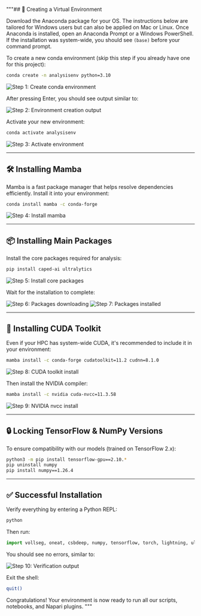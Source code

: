 """## 🐍 Creating a Virtual Environment

Download the Anaconda package for your OS. The instructions below are tailored for Windows users but can also be applied on Mac or Linux. Once Anaconda is installed, open an Anaconda Prompt or a Windows PowerShell. If the installation was system-wide, you should see `(base)` before your command prompt.

To create a new conda environment (skip this step if you already have one for this project):

```bash
conda create -n analysisenv python=3.10
```

![Step 1: Create conda environment](demoimages/1_conda_install.png)

After pressing Enter, you should see output similar to:

![Step 2: Environment creation output](demoimages/2_conda_install.png)

Activate your new environment:

```bash
conda activate analysisenv
```

![Step 3: Activate environment](demoimages/3_conda_install.png)

---

## 🛠️ Installing Mamba

Mamba is a fast package manager that helps resolve dependencies efficiently. Install it into your environment:

```bash
conda install mamba -c conda-forge
```

![Step 4: Install mamba](demoimages/4_conda_install.png)

---

## 📦 Installing Main Packages

Install the core packages required for analysis:

```bash
pip install caped-ai ultralytics
```

![Step 5: Install core packages](demoimages/5_conda_install.png)

Wait for the installation to complete:

![Step 6: Packages downloading](demoimages/6_conda_install.png)
![Step 7: Packages installed](demoimages/7_conda_install.png)

---

## 🚀 Installing CUDA Toolkit

Even if your HPC has system-wide CUDA, it's recommended to include it in your environment:

```bash
mamba install -c conda-forge cudatoolkit=11.2 cudnn=8.1.0
```

![Step 8: CUDA toolkit install](demoimages/8_conda_install.png)

Then install the NVIDIA compiler:

```bash
mamba install -c nvidia cuda-nvcc=11.3.58
```

![Step 9: NVIDIA nvcc install](demoimages/9_conda_install.png)

---

## 🔒 Locking TensorFlow & NumPy Versions

To ensure compatibility with our models (trained on TensorFlow 2.x):

```bash
python3 -m pip install tensorflow-gpu==2.10.*
pip uninstall numpy
pip install numpy==1.26.4
```

---

## ✅ Successful Installation

Verify everything by entering a Python REPL:

```bash
python
```

Then run:

```python
import vollseg, oneat, csbdeep, numpy, tensorflow, torch, lightning, ultralytics
```

You should see no errors, similar to:

![Step 10: Verification output](demoimages/10_conda_install.png)

Exit the shell:

```bash
quit()
```

Congratulations! Your environment is now ready to run all our scripts, notebooks, and Napari plugins.
"""